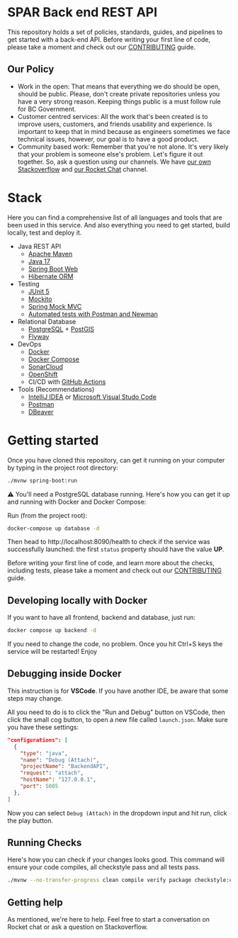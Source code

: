 # SPAR Back end REST API

This repository holds a set of policies, standards, guides, and pipelines to
get started with a back-end API. Before writing your first line of code, please
take a moment and check out our [CONTRIBUTING](CONTRIBUTING.md) guide.

## Our Policy

- Work in the open: That means that everything we do should be open, should be
public. Please, don't create private repositories unless you have a very strong
reason. Keeping things public is a must follow rule for BC Government.
- Customer centred services: All the work that's been created is to improve users,
customers, and friends usability and experience. Is important to keep that in mind 
because as engineers sometimes we face technical issues, however, our goal is
to have a good product.
- Community based work: Remember that you're not alone. It's very likely that
your problem is someone else's problem. Let's figure it out together. So, ask
a question using our channels. We have [our own Stackoverflow](https://stackoverflow.developer.gov.bc.ca/)
and [our Rocket Chat](https://chat.developer.gov.bc.ca/) channel.

# Stack

Here you can find a comprehensive list of all languages and tools that are been used
in this service. And also everything you need to get started, build locally, test
and deploy it. 

- Java REST API
  - [Apache Maven](https://maven.apache.org/)
  - [Java 17](https://www.oracle.com/java/technologies/downloads/#java17)
  - [Spring Boot Web](https://spring.io/guides/gs/spring-boot/)
  - [Hibernate ORM](https://hibernate.org/orm/)
- Testing
  - [JUnit 5](https://junit.org/junit5/)
  - [Mockito](https://site.mockito.org/)
  - [Spring Mock MVC](https://docs.spring.io/spring-framework/reference/testing/spring-mvc-test-framework.html)
  - [Automated tests with Postman and Newman](https://learning.postman.com/docs/collections/using-newman-cli/installing-running-newman/)
- Relational Database
  - [PostgreSQL](https://www.postgresql.org/) + [PostGIS](https://postgis.net/)
  - [Flyway](https://flywaydb.org/)
- DevOps
  - [Docker](https://www.docker.com/)
  - [Docker Compose](https://docs.docker.com/compose/)
  - [SonarCloud](https://docs.sonarcloud.io/)
  - [OpenShift](https://www.redhat.com/en/technologies/cloud-computing/openshift)
  - CI/CD with [GitHub Actions](https://docs.github.com/en/actions)
- Tools (Recommendations)
  - [IntelliJ IDEA](https://www.jetbrains.com/idea/) or [Microsoft Visual Studo Code](https://code.visualstudio.com/)
  - [Postman](https://www.postman.com/)
  - [DBeaver](https://dbeaver.io/)

# Getting started

Once you have cloned this repository, can get it running on your computer by typing
in the project root directory:

```sh
./mvnw spring-boot:run
```

⚠️ You'll need a PostgreSQL database running. Here's how you can get it up 
and running with Docker and Docker Compose:

Run (from the project root):
```sh
docker-compose up database -d
```

Then head to http://localhost:8090/health to check if the service was successfully launched:
the first `status` property should have the value **UP**.

Before writing your first line of code, and learn more about the checks, including
tests, please take a moment and check out our [CONTRIBUTING](CONTRIBUTING.md) guide.

## Developing locally with Docker

If you want to have all frontend, backend and database, just run:
```sh
docker compose up backend -d
```

If you need to change the code, no problem. Once you hit Ctrl+S keys
the service will be restarted! Enjoy

## Debugging inside Docker

This instruction is for **VSCode**. If you have another IDE, be aware that some
steps may change.

All you need to do is to click the "Run and Debug" button on VSCode, then
click the small cog button, to open a new file called `launch.json`.
Make sure you have these settings:

```json
"configurations": [
  {
    "type": "java",
    "name": "Debug (Attach)",
    "projectName": "BackendAPI",
    "request": "attach",
    "hostName": "127.0.0.1",
    "port": 5005
  },
]
```

Now you can select `Debug (Attach)` in the dropdown input and hit run, 
click the play button. 

## Running Checks

Here's how you can check if your changes looks good. This command
will ensure your code compiles, all checkstyle pass and all tests
pass.

```sh
./mvnw --no-transfer-progress clean compile verify package checkstyle:checkstyle -P all-tests
```

## Getting help

As mentioned, we're here to help. Feel free to start a conversation
on Rocket chat or ask a question on Stackoverflow.
